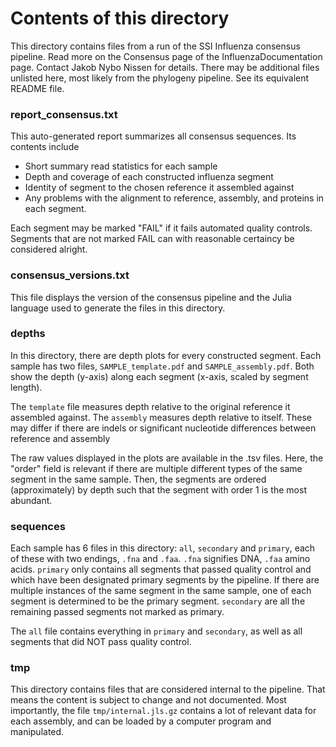 # Contents of this directory
This directory contains files from a run of the SSI Influenza consensus pipeline.
Read more on the Consensus page of the InfluenzaDocumentation page.
Contact Jakob Nybo Nissen for details.
There may be additional files unlisted here, most likely from the phylogeny pipeline.
See its equivalent README file.

### report_consensus.txt
This auto-generated report summarizes all consensus sequences. Its contents include
* Short summary read statistics for each sample
* Depth and coverage of each constructed influenza segment
* Identity of segment to the chosen reference it assembled against
* Any problems with the alignment to reference, assembly, and proteins in each segment.

Each segment may be marked "FAIL" if it fails automated quality controls.
Segments that are not marked FAIL can with reasonable certaincy be considered alright.

### consensus_versions.txt
This file displays the version of the consensus pipeline and the Julia language used to
generate the files in this directory.

### depths
In this directory, there are depth plots for every constructed segment. Each sample has two
files, `SAMPLE_template.pdf` and `SAMPLE_assembly.pdf`. Both show the depth (y-axis) along
each segment (x-axis, scaled by segment length).

The `template` file measures depth relative to the original reference it assembled against.
The `assembly` measures depth relative to itself. These may differ if there are indels or
significant nucleotide differences between reference and assembly

The raw values displayed in the plots are available in the .tsv files. Here, the "order"
field is relevant if there are multiple different types of the same segment in the same
sample. Then, the segments are ordered (approximately) by depth such that the segment
with order 1 is the most abundant.

### sequences
Each sample has 6 files in this directory: `all`, `secondary` and `primary`, each of these
with two endings, `.fna` and `.faa`. `.fna` signifies DNA, `.faa` amino acids.
`primary` only contains all segments that passed quality control and which have been designated
primary segments by the pipeline. If there are multiple instances of the same segment in
the same sample, one of each segment is determined to be the primary segment.
`secondary` are all the remaining passed segments not marked as primary.

The `all` file contains everything in `primary` and `secondary`, as well as all segments
that did NOT pass quality control.

### tmp
This directory contains files that are considered internal to the pipeline.
That means the content is subject to change and not documented.
Most importantly, the file `tmp/internal.jls.gz` contains a lot of relevant data
for each assembly, and can be loaded by a computer program and manipulated.
